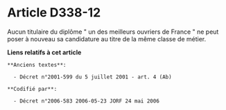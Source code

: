 # Article D338-12

Aucun titulaire du diplôme " un des meilleurs ouvriers de France " ne peut poser à nouveau sa candidature au titre de la même
classe de métier.

**Liens relatifs à cet article**

	**Anciens textes**:

	  - Décret n°2001-599 du 5 juillet 2001 - art. 4 (Ab)

	**Codifié par**:

	  - Décret n°2006-583 2006-05-23 JORF 24 mai 2006
